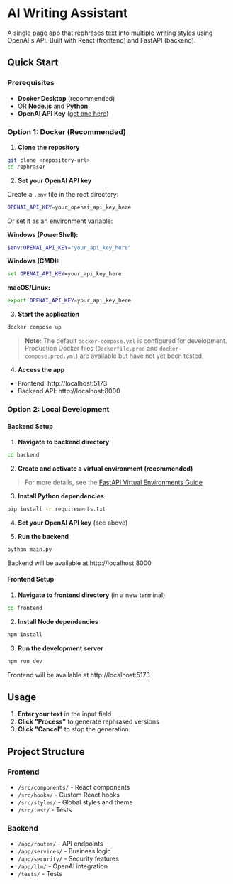 # AI Writing Assistant

A single page app that rephrases text into multiple writing styles using OpenAI's API. Built with React (frontend) and FastAPI (backend).

## Quick Start

### Prerequisites

- **Docker Desktop** (recommended)
- OR **Node.js** and **Python**
- **OpenAI API Key** ([get one here](https://platform.openai.com/api-keys))

### Option 1: Docker (Recommended)

1. **Clone the repository**
```bash
git clone <repository-url>
cd rephraser
```

2. **Set your OpenAI API key**

Create a `.env` file in the root directory:
```bash
OPENAI_API_KEY=your_openai_api_key_here
```

Or set it as an environment variable:

**Windows (PowerShell):**
```powershell
$env:OPENAI_API_KEY="your_api_key_here"
```

**Windows (CMD):**
```cmd
set OPENAI_API_KEY=your_api_key_here
```

**macOS/Linux:**
```bash
export OPENAI_API_KEY=your_api_key_here
```

3. **Start the application**
```bash
docker compose up
```
> **Note:** The default `docker-compose.yml` is configured for development. Production Docker files (`Dockerfile.prod` and `docker-compose.prod.yml`) are available but have not yet been tested.

4. **Access the app**
- Frontend: http://localhost:5173
- Backend API: http://localhost:8000

### Option 2: Local Development

#### Backend Setup

1. **Navigate to backend directory**
```bash
cd backend
```

2. **Create and activate a virtual environment (recommended)**

> For more details, see the [FastAPI Virtual Environments Guide](https://fastapi.tiangolo.com/virtual-environments/#create-a-project)

3. **Install Python dependencies**
```bash
pip install -r requirements.txt
```

4. **Set your OpenAI API key** (see above)

5. **Run the backend**
```bash
python main.py
```

Backend will be available at http://localhost:8000

#### Frontend Setup

1. **Navigate to frontend directory** (in a new terminal)
```bash
cd frontend
```

2. **Install Node dependencies**
```bash
npm install
```

3. **Run the development server**
```bash
npm run dev
```

Frontend will be available at http://localhost:5173

## Usage

1. **Enter your text** in the input field
2. **Click "Process"** to generate rephrased versions
4. **Click "Cancel"** to stop the generation

## Project Structure

### Frontend
- `/src/components/` - React components
- `/src/hooks/` - Custom React hooks
- `/src/styles/` - Global styles and theme
- `/src/test/` - Tests

### Backend
- `/app/routes/` - API endpoints
- `/app/services/` - Business logic
- `/app/security/` - Security features
- `/app/llm/` - OpenAI integration
- `/tests/` - Tests
